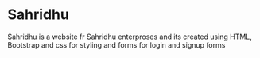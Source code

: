 # Sahridhu
Sahridhu is a website fr Sahridhu enterproses and its created using HTML, Bootstrap and css for styling and forms for login and signup forms
